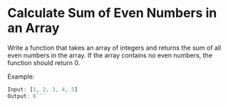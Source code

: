 # Calculate Sum of Even Numbers in an Array

Write a function that takes an array of integers and returns the sum of all even numbers in the array. If the array contains no even numbers, the function should return 0.

Example:

````js
Input: [1, 2, 3, 4, 5]
Output: 6```
````
